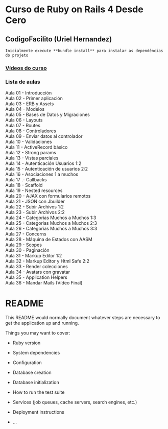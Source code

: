 # Curso de Ruby on Rails 4 Desde Cero
## CodigoFacilito (Uriel Hernandez)

`Inicialmente execute **bundle install** para instalar as dependências do projeto`

### [Vídeos do curso](https://www.youtube.com/watch?v=LMD3P97gXa0&list=PLpOqH6AE0tNiQ-ofrDlbAUSc1r67r_AWv)

### Lista de aulas  

Aula 01 - Introducción  
Aula 02 - Primer aplicación  
Aula 03 - ERB y Assets  
Aula 04 - Modelos  
Aula 05 - Bases de Datos y Migraciones  
Aula 06 - Layouts  
Aula 07 - Routes  
Aula 08 - Controladores  
Aula 09 - Enviar datos al controlador  
Aula 10 - Validaciones  
Aula 11 - ActiveRecord básico  
Aula 12 - Strong params  
Aula 13 - Vistas parciales  
Aula 14 - Autenticación Usuarios 1:2  
Aula 15 - Autenticación de usuarios 2:2  
Aula 16 - Asociaciones 1 a muchos  
Aula 17 .- Callbacks  
Aula 18 - Scaffold  
Aula 19 - Nested resources  
Aula 20 - AJAX con formularios remotos  
Aula 21 - JSON con Jbuilder  
Aula 22 - Subir Archivos 1:2  
Aula 23 - Subir Archivos 2:2  
Aula 24 - Categorias Muchos a Muchos 1:3  
Aula 25 - Categorias Muchos a Muchos 2:3  
Aula 26 - Categorias Muchos a Muchos 3:3  
Aula 27 - Concerns  
Aula 28 - Máquina de Estados con AASM  
Aula 29 - Scopes  
Aula 30 - Paginación  
Aula 31 - Markup Editor 1:2  
Aula 32 - Markup Editor y Html Safe 2:2  
Aula 33 - Render colecciones  
Aula 34 - Avatars con gravatar  
Aula 35 - Application Helpers  
Aula 36 - Mandar Mails (Vídeo Final)  

# README

This README would normally document whatever steps are necessary to get the
application up and running.

Things you may want to cover:

* Ruby version

* System dependencies

* Configuration

* Database creation

* Database initialization

* How to run the test suite

* Services (job queues, cache servers, search engines, etc.)

* Deployment instructions

* ...

